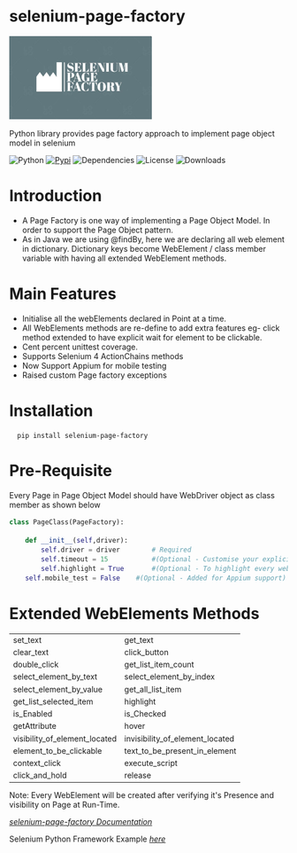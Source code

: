selenium-page-factory
=====================

<img src="./docs/logo.jpg"  height="150">

Python library provides page factory approach to implement page object model in selenium

![Python](https://img.shields.io/badge/python-v3.7+-blue.svg)
[![Pypi](https://img.shields.io/badge/Pypi-v2.6-green)](https://pypi.org/project/selenium-page-factory/)
![Dependencies](https://img.shields.io/badge/dependencies-up%20to%20date-brightgreen.svg)
![License](https://img.shields.io/pypi/l/selenium-wire.svg)
![Downloads](https://img.shields.io/pypi/dm/selenium-page-factory)

Introduction
============

* A Page Factory is one way of implementing a Page Object Model. In order to support the Page Object pattern.
* As in Java we are using @findBy, here we are declaring all web element in dictionary.
Dictionary keys become WebElement / class member variable with having all extended WebElement methods.
  

Main Features
=============

* Initialise all the webElements declared in Point at a time.
* All WebElements methods are re-define to add extra features eg- click method extended to have explicit wait for element to be clickable.
* Cent percent unittest coverage.
* Supports Selenium 4 ActionChains methods
* Now Support Appium for mobile testing
* Raised custom Page factory exceptions

Installation
=============

```shell
  pip install selenium-page-factory
```

Pre-Requisite
=============
Every Page in Page Object Model should have WebDriver object as class member
as shown below

```python
class PageClass(PageFactory):

    def __init__(self,driver):
        self.driver = driver        # Required
        self.timeout = 15      	    #(Optional - Customise your explicit wait for every webElement)
        self.highlight = True 	    #(Optional - To highlight every webElement in PageClass)
	self.mobile_test = False    #(Optional - Added for Appium support)
```

Extended WebElements Methods
===================
<table>
  <tbody>
    <tr>
      <td >set_text</td>
      <td >get_text</td>
    </tr>
    <tr>
      <td >clear_text</td>
      <td >click_button</td>
    </tr>
    <tr>
      <td >double_click</td>
      <td >get_list_item_count</td>
    </tr>
	<tr>
      <td >select_element_by_text</td>
      <td >select_element_by_index</td>
    </tr>
	<tr>
      <td >select_element_by_value</td>
      <td >get_all_list_item</td>
    </tr>
	<tr>
      <td >get_list_selected_item</td>
      <td >highlight</td>
    </tr>
	<tr>
      <td >is_Enabled</td>
      <td >is_Checked</td>
    </tr>
	<tr>
      <td >getAttribute</td>
      <td >hover</td>
    </tr>
	<tr>
      <td >visibility_of_element_located</td>
      <td >invisibility_of_element_located</td>
    </tr>
	<tr>
      <td >element_to_be_clickable</td>
      <td >text_to_be_present_in_element</td> 
    </tr>
	</tr>
	<tr>
      <td >context_click</td>
      <td >execute_script</td> 
    </tr>
    </tr>
	</tr>
	<tr>
      <td >click_and_hold</td>
      <td >release</td> 
    </tr>
  </tbody>
</table>

 Note: 
 Every WebElement will be created after verifying it's Presence and visibility on Page at Run-Time. 
 

*[selenium-page-factory Documentation](https://selenium-page-factory.readthedocs.io)*

Selenium Python Framework Example *[here](https://github.com/NayakwadiS/Selenium_Python_UnitTest_HTML)*


